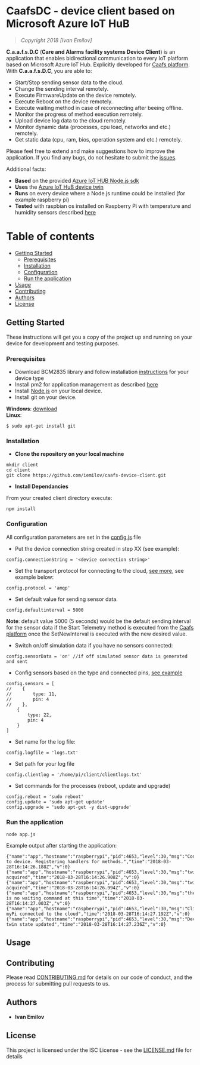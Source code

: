 # CaafsDC - device client based on Microsoft Azure IoT HuB

> *Copyright 2018 [Ivan Emilov]*

**C.a.a.f.s.D.C** (**Care and Alarms facility systems Device Client**) is an application that enables bidirectional communication to every IoT platform based on Microsoft Azure IoT Hub. Explicitly developed for [Caafs platform](https://github.com/iemilov/caafs-platform). With **C.a.a.f.s.D.C**, you are able to:

* Start/Stop sending sensor data to the cloud.
* Change the sending interval remotely.
* Execute FirmwareUpdate on the device remotely.
* Execute Reboot on the device remotely.
* Execute waiting method in case of reconnecting after beeing offline.
* Monitor the progress of method execution remotely.
* Upload device log data to the cloud remotely.
* Monitor dynamic data (processes, cpu load, networks and etc.) remotely.
* Get static data (cpu, ram, bios, operation system and etc.) remotely.

Please feel free to extend and make suggestions how to improve the application. If you find any bugs, do not hesitate to submit the [issues](https://github.com/iemilov/caafs-device-client/issues).

Additional facts:
* **Based** on the provided [Azure IoT HUB Node.js sdk](https://github.com/Azure/azure-iot-sdk-node)
* **Uses** the [Azure IoT HuB device twin](https://docs.microsoft.com/en-us/azure/iot-hub/iot-hub-devguide-device-twins)
* **Runs** on every device where a Node.js runtime could be installed (for example raspberry pi)
* **Tested** with raspbian os installed on Raspberry Pi with temperature and humidity sensors described [here](https://github.com/momenso/node-dht-sensor)

Table of contents
=================

<!--ts-->
   * [Getting Started](#getting-started)
      * [Prerequisites](#prerequisites)
      * [Installation](#installation)
      * [Configuration](#configuration)
      * [Run the application](#run-the-application)
   * [Usage](#usage)
   * [Contributing](#contributing)
   * [Authors](#authors)
   * [License](#license)   
<!--te-->

## Getting Started
 
These instructions will get you a copy of the project up and running on your device for development and testing purposes.

### Prerequisites
 
* Download BCM2835 library and follow installation [instructions](http://www.airspayce.com/mikem/bcm2835/) for your device type
* Install pm2 for application management as described [here](http://pm2.keymetrics.io/)
* Install [Node.js](https://nodejs.org/en/download/) on your local device.
* Install git on your device.

**Windows**: [download](https://git-scm.com/download/win) <br>
**Linux**:
```
$ sudo apt-get install git
```

### Installation

* **Clone the repository on your local machine**

```
mkdir client
cd client
git clone https://github.com/iemilov/caafs-device-client.git
```

* **Install Dependancies**

From your created client directory execute:

```
npm install
```

### Configuration

All configuration parameters are set in the [config.js](https://github.com/iemilov/caafs-device-client/blob/master/config.js) file

* Put the device connection string created in step XX (see example):

```
config.connectionString = '<device connection string>'
```

* Set the transport protocol for connecting to the cloud, [see more](https://docs.microsoft.com/en-us/azure/iot-hub/iot-hub-devguide-protocols), see example below:

```
config.protocol = 'amqp'
```

* Set default value for sending sensor data.

```
config.defaultinterval = 5000
```

**Note**: default value 5000 (5 seconds) would be the default sending interval for the sensor data if the Start Telemetry method is executed from the [Caafs platform](https://github.com/iemilov/caafs-platform) once the SetNewInterval is executed with the new desired value.

* Switch on/off simulation data if you have no sensors connected:

```
config.sensorData = 'on' //if off simulated sensor data is generated and sent 

```

* Config sensors based on the type and connected pins, [see example](https://github.com/momenso/node-dht-sensor#usage)

```
config.sensors = [
//    {
//        type: 11,
//        pin: 4
//    },
    {
        type: 22,
        pin: 4
    }
]
```

* Set name for the log file:

```
config.logfile = 'logs.txt'
```

* Set path for your log file

```
config.clientlog = '/home/pi/client/clientlogs.txt'
```

* Set commands for the processes (reboot, update and upgrade)

```
config.reboot = 'sudo reboot'
config.update = 'sudo apt-get update'
config.upgrade = 'sudo apt-get -y dist-upgrade'
```

### **Run the application**

```
node app.js
```

Example output after starting the application:

```
{"name":"app","hostname":"raspberrypi","pid":4653,"level":30,"msg":"Connected to device. Registering handlers for methods.","time":"2018-03-28T16:14:26.188Z","v":0}
{"name":"app","hostname":"raspberrypi","pid":4653,"level":30,"msg":"twin acquired","time":"2018-03-28T16:14:26.908Z","v":0}
{"name":"app","hostname":"raspberrypi","pid":4653,"level":30,"msg":"twin acquired","time":"2018-03-28T16:14:26.994Z","v":0}
{"name":"app","hostname":"raspberrypi","pid":4653,"level":30,"msg":"there is no waiting command at this time","time":"2018-03-28T16:14:27.003Z","v":0}
{"name":"app","hostname":"raspberrypi","pid":4653,"level":30,"msg":"Client myPi connected to the cloud","time":"2018-03-28T16:14:27.192Z","v":0}
{"name":"app","hostname":"raspberrypi","pid":4653,"level":30,"msg":"Device twin state updated","time":"2018-03-28T16:14:27.236Z","v":0}
```

## Usage



## Contributing
 
Please read [CONTRIBUTING.md](https://github.com/iemilov/caafs-device-client/blob/master/CONTRIBUTING.md) for details on our code of conduct, and the process for submitting pull requests to us.
 
## Authors
 
* **Ivan Emilov**

## License
 
This project is licensed under the ISC License - see the [LICENSE.md](https://github.com/iemilov/caafs-device-client/blob/master/LICENSE) file for details
